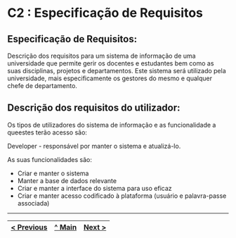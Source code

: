 # C2 : Especificação de Requisitos


## Especificação de Requisitos:

Descrição dos requisitos para um sistema de informação de uma universidade que permite gerir os docentes e estudantes bem como as suas disciplinas, projetos e departamentos. Este sistema será utilizado pela universidade, mais especificamente os gestores do mesmo e qualquer chefe de departamento.

## Descrição dos requisitos do utilizador:

Os tipos de utilizadores  do sistema de informação e as funcionalidade a queestes terão acesso são:

Developer - responsável por manter o sistema e atualizá-lo.

As suas funcionalidades são:

- Criar e manter o sistema
- Manter a base de dados relevante
- Criar e manter a interface do sistema para uso eficaz
- Criar e manter acesso codificado à plataforma (usuário e palavra-passe associada)

---
[< Previous](rei01.md) | [^ Main](https://github.com/JoseMSoares/TCM22-SIBD-G04) | [Next >](rei03.md)
:--- | :---: | ---: 